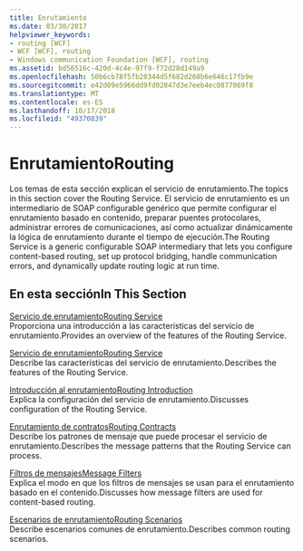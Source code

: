 ```yaml
---
title: Enrutamiento
ms.date: 03/30/2017
helpviewer_keywords:
- routing [WCF]
- WCF [WCF], routing
- Windows communication Foundation [WCF], routing
ms.assetid: bd56516c-420d-4c4e-97f9-f72d28d149a9
ms.openlocfilehash: 50b6cb78f5fb20344d5f682d268b6e646c17fb9e
ms.sourcegitcommit: e42d09e5966dd9fd02847d3e7eeb4ec0877069f8
ms.translationtype: MT
ms.contentlocale: es-ES
ms.lasthandoff: 10/17/2018
ms.locfileid: "49370839"
---
```

# <a name="routing"></a><span data-ttu-id="8e39e-102">Enrutamiento</span><span class="sxs-lookup"><span data-stu-id="8e39e-102">Routing</span></span>
<span data-ttu-id="8e39e-103">Los temas de esta sección explican el servicio de enrutamiento.</span><span class="sxs-lookup"><span data-stu-id="8e39e-103">The topics in this section cover the Routing Service.</span></span> <span data-ttu-id="8e39e-104">El servicio de enrutamiento es un intermediario de SOAP configurable genérico que permite configurar el enrutamiento basado en contenido, preparar puentes protocolares, administrar errores de comunicaciones, así como actualizar dinámicamente la lógica de enrutamiento durante el tiempo de ejecución.</span><span class="sxs-lookup"><span data-stu-id="8e39e-104">The Routing Service is a generic configurable SOAP intermediary that lets you configure content-based routing, set up protocol bridging, handle communication errors, and dynamically update routing logic at run time.</span></span>  
  
## <a name="in-this-section"></a><span data-ttu-id="8e39e-105">En esta sección</span><span class="sxs-lookup"><span data-stu-id="8e39e-105">In This Section</span></span>  
 [<span data-ttu-id="8e39e-106">Servicio de enrutamiento</span><span class="sxs-lookup"><span data-stu-id="8e39e-106">Routing Service</span></span>](../../../../docs/framework/wcf/feature-details/routing-service.md)  
 <span data-ttu-id="8e39e-107">Proporciona una introducción a las características del servicio de enrutamiento.</span><span class="sxs-lookup"><span data-stu-id="8e39e-107">Provides an overview of the features of the Routing Service.</span></span>  
  
 [<span data-ttu-id="8e39e-108">Servicio de enrutamiento</span><span class="sxs-lookup"><span data-stu-id="8e39e-108">Routing Service</span></span>](../../../../docs/framework/wcf/feature-details/routing-service.md)  
 <span data-ttu-id="8e39e-109">Describe las características del servicio de enrutamiento.</span><span class="sxs-lookup"><span data-stu-id="8e39e-109">Describes the features of the Routing Service.</span></span>  
  
 [<span data-ttu-id="8e39e-110">Introducción al enrutamiento</span><span class="sxs-lookup"><span data-stu-id="8e39e-110">Routing Introduction</span></span>](../../../../docs/framework/wcf/feature-details/routing-introduction.md)  
 <span data-ttu-id="8e39e-111">Explica la configuración del servicio de enrutamiento.</span><span class="sxs-lookup"><span data-stu-id="8e39e-111">Discusses configuration of the Routing Service.</span></span>  
  
 [<span data-ttu-id="8e39e-112">Enrutamiento de contratos</span><span class="sxs-lookup"><span data-stu-id="8e39e-112">Routing Contracts</span></span>](../../../../docs/framework/wcf/feature-details/routing-contracts.md)  
 <span data-ttu-id="8e39e-113">Describe los patrones de mensaje que puede procesar el servicio de enrutamiento.</span><span class="sxs-lookup"><span data-stu-id="8e39e-113">Describes the message patterns that the Routing Service can process.</span></span>  
  
 [<span data-ttu-id="8e39e-114">Filtros de mensajes</span><span class="sxs-lookup"><span data-stu-id="8e39e-114">Message Filters</span></span>](../../../../docs/framework/wcf/feature-details/message-filters.md)  
 <span data-ttu-id="8e39e-115">Explica el modo en que los filtros de mensajes se usan para el enrutamiento basado en el contenido.</span><span class="sxs-lookup"><span data-stu-id="8e39e-115">Discusses how message filters are used for content-based routing.</span></span>  
  
 [<span data-ttu-id="8e39e-116">Escenarios de enrutamiento</span><span class="sxs-lookup"><span data-stu-id="8e39e-116">Routing Scenarios</span></span>](../../../../docs/framework/wcf/feature-details/routing-scenarios.md)  
 <span data-ttu-id="8e39e-117">Describe escenarios comunes de enrutamiento.</span><span class="sxs-lookup"><span data-stu-id="8e39e-117">Describes common routing scenarios.</span></span>
